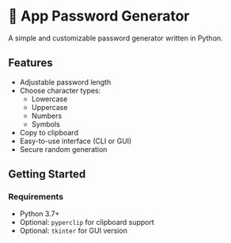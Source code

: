 # 🔐 App Password Generator

A simple and customizable password generator written in Python.

## Features

- Adjustable password length
- Choose character types:
  - Lowercase
  - Uppercase
  - Numbers
  - Symbols
- Copy to clipboard
- Easy-to-use interface (CLI or GUI)
- Secure random generation

## Getting Started

### Requirements

- Python 3.7+
- Optional: `pyperclip` for clipboard support
- Optional: `tkinter` for GUI version
